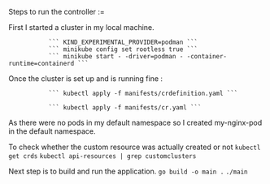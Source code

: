 Steps to run the controller :=

First I started a cluster in my local machine. 
               
               ``` KIND_EXPERIMENTAL_PROVIDER=podman ```
               ``` minikube config set rootless true ```
               ``` minikube start - -driver=podman - -container-runtime=containerd ```
               

Once the cluster is set up and is running fine : 
            
               ``` kubectl apply -f manifests/crdefinition.yaml ```
               
               ``` kubectl apply -f manifests/cr.yaml ```
               

 As there were no pods in my default namespace so I created my-nginx-pod in the default namespace.

To check whether the custom resource was actually created or not 
                ``` kubectl  get crds ```
                ``` kubectl api-resources | grep customclusters ```

Next step is to build and run the application.
                ``` go build -o main . ```
                ``` ./main ```
